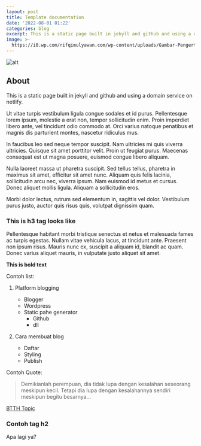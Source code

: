```yaml
---
layout: post
title: Template documentation
date: '2022-08-01 01:22'
categories: blog
excerpt: This is a static page built in jekyll and github and using a domain service on netlify.
image: >-
  https://i0.wp.com/rifqimulyawan.com/wp-content/uploads/Gambar-Pengertian-Dari-Static-Web-Page-Apa-Itu-Website-Statis-Content-Dan-Generators-Cara-Kerja-Manfaat-Contoh-Serta-Perbedaannya-Dengan-Dynamic-Atau-Dinamis.jpg
---
```


![alt](https://idwebhost.com/blog/wp-content/uploads/2016/02/web-statis.png)

## About

This is a static page built in jekyll and github and using a domain service on netlify.

Ut vitae turpis vestibulum ligula congue sodales et id purus. Pellentesque lorem ipsum, molestie a erat non, tempor sollicitudin enim. Proin imperdiet libero ante, vel tincidunt odio commodo at. Orci varius natoque penatibus et magnis dis parturient montes, nascetur ridiculus mus. 

In faucibus leo sed neque tempor suscipit. Nam ultricies mi quis viverra ultricies. Quisque sit amet porttitor velit. Proin ut feugiat purus. Maecenas consequat est ut magna posuere, euismod congue libero aliquam.

Nulla laoreet massa ut pharetra suscipit. Sed tellus tellus, pharetra in maximus sit amet, efficitur sit amet nunc. Aliquam quis felis lacinia, sollicitudin arcu nec, viverra ipsum. Nam euismod id metus et cursus. Donec aliquet mollis ligula. Aliquam a sollicitudin eros. 

Morbi dolor lectus, rutrum sed elementum in, sagittis vel dolor. Vestibulum purus justo, auctor quis risus quis, volutpat dignissim quam. 

### This is h3 tag looks like

Pellentesque habitant morbi tristique senectus et netus et malesuada fames ac turpis egestas. Nullam vitae vehicula lacus, at tincidunt ante. Praesent non ipsum risus. Mauris nunc ex, suscipit a aliquam id, blandit ac quam. Donec varius aliquet mauris, in vulputate justo aliquet sit amet. 

**This is bold text**

Contoh list:

1. Platform blogging
   - Blogger
   - Wordpress
   - Static pahe generator
     - Github
     - dll
     
2. Cara membuat blog
	- Daftar
    - Styling
    - Publish

Contoh Quote:

> Demikianlah perempuan, dia tidak lupa dengan kesalahan seseorang meskipun kecil. Tetapi dia lupa dengan kesalahannya sendiri meskipun begitu besarnya...

[BTTH Topic](https://btth.netlify.app)

### Contoh tag h2 ###

Apa lagi ya?
